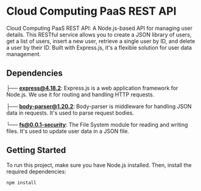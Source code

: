 # Cloud Computing PaaS REST API

Cloud Computing PaaS REST API: A Node.js-based API for managing user details. This RESTful service allows you to create a JSON library of users, get a list of users, insert a new user, retrieve a single user by ID, and delete a user by their ID. Built with Express.js, it's a flexible solution for user data management.

## Dependencies
├── **express@4.18.2**: Express.js is a web application framework for Node.js. We use it for routing and handling HTTP requests.

├── **body-parser@1.20.2**: Body-parser is middleware for handling JSON data in requests. It's used to parse request bodies.

└── **fs@0.0.1-security**: The File System module for reading and writing files. It's used to update user data in a JSON file.

## Getting Started

To run this project, make sure you have Node.js installed. Then, install the required dependencies:

```bash
npm install
